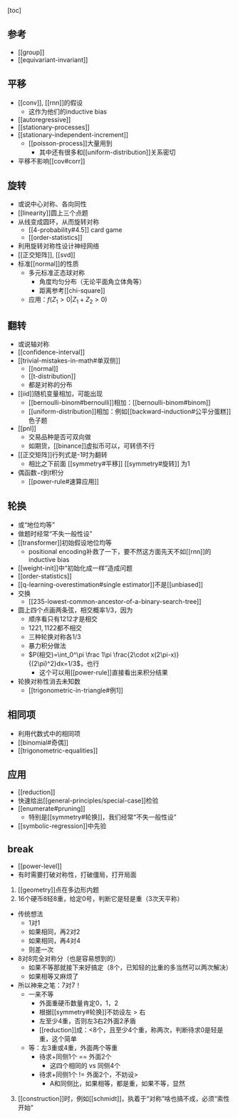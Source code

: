 [toc]
## 参考
- [[group]]
- [[equivariant-invariant]]
## 平移
- [[conv]], [[rnn]]的假设
  - 这作为他们的inductive bias
- [[autoregressive]]
- [[stationary-processes]]
- [[stationary-independent-increment]]
  - [[poisson-process]]大量用到
    - 其中还有很多和[[uniform-distribution]]关系密切
- 平移不影响[[cov#corr]]
## 旋转
- 或说中心对称、各向同性
- [[linearity]]圆上三个点题
- 从线变成圆环，从而旋转对称
  - [[4-probability#4.5]] card game
  - [[order-statistics]]
- 利用旋转对称性设计神经网络
- [[正交矩阵]], [[svd]]
- 标准[[normal]]的性质
  - 多元标准正态球对称
    - 角度均匀分布（无论平面角立体角等）
    - 距离参考[[chi-square]]
  - 应用：$f(Z_1>0|Z_1+Z_2>0)$
## 翻转
- 或说轴对称
- [[confidence-interval]]
- [[trivial-mistakes-in-math#单双侧]]
  - [[normal]]
  - [[t-distribution]]
  - 都是对称的分布
- [[iid]]随机变量相加，可能出现
  - [[bernoulli-binom#bernoulli]]相加：[[bernoulli-binom#binom]]
  - [[uniform-distribution]]相加：例如[[backward-induction#公平分蛋糕]]色子题
- [[pnl]]
  - 交易品种是否可双向做
  - 如期货，[[binance]]虚拟币可以，可转债不行
- [[正交矩阵]]行列式是-1时为翻转
  - 相比之下前面 [[symmetry#平移]] [[symmetry#旋转]] 为1
- 偶函数$-t$到$t$积分
  - [[power-rule#速算应用]]
## 轮换
- 或“地位均等”
- 做题时经常“不失一般性设”
- [[transformer]]初始假设地位均等
  - positional encoding补救了一下，要不然这方面先天不如[[rnn]]的inductive bias
- [[weight-init]]中“初始化成一样”造成问题
- [[order-statistics]]
- [[q-learning-overestimation#single estimator]]不是[[unbiased]]
- 交换
  - [[235-lowest-common-ancestor-of-a-binary-search-tree]]
- 圆上四个点画两条弦，相交概率$1/3$，因为
  - 顺序看只有$1212$才是相交
  - $1221, 1122$都不相交
  - 三种轮换对称各$1/3$
  - 暴力积分做法
  - $P(相交)=\int_0^\pi \frac 1\pi  \frac{2\cdot x(2\pi-x)}{(2\pi)^2}dx=1/3$，也行
    - 这个可以用[[power-rule]]直接看出来积分结果
- 轮换对称性消去未知数
  - [[trigonometric-in-triangle#例1]]
## 相同项
- 利用代数式中的相同项
- [[binomial#奇偶]]
- [[trigonometric-equalities]]
## 应用
- [[reduction]]
- 快速给出[[general-principles/special-case]]检验
- [[enumerate#pruning]]
  - 特别是[[symmetry#轮换]]，我们经常“不失一般性设”
- [[symbolic-regression]]中先验
## break
- [[power-level]]
- 有时需要打破对称性，打破僵局，打开局面
1. [[geometry]]点在多边形内题
2. 16个硬币8轻8重，给定0号，判断它是轻是重（3次天平称）
  - 传统想法
    - 1对1
    - 如果相同，再2对2
    - 如果相同，再4对4
    - 则差一次
  - 8对8完全对称分（也是容易想到的）
    - 如果不等那就接下来好搞定（8个，已知轻的比重的多当然可以两次解决）
    - 如果相等又麻烦了
  - 所以神来之笔：7对7！
    - 一来不等
      - 外面重硬币数量肯定0，1，2
      - 根据[[symmetry#轮换]]不妨设左 > 右
      - 左至少4重，否则左3右2外面2矛盾
      - [[reduction]]成：<8个，且至少4个重，称两次，判断待求0是轻是重，这个简单
    - 等：左3重或4重，外面两个等重
      - 待求+同侧1个 == 外面2个
        - 这四个相同的 vs 同侧4个
      - 待求+同侧1个 != 外面2个，不妨设>
        - A和同侧比，如果相等，都是重，如果不等，显然
3. [[construction]]时，例如[[schmidt]]，执着于“对称”啥也搞不成，必须“索性开始”